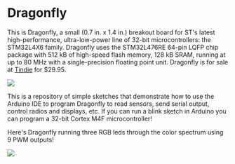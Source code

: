 # Dragonfly

This is Dragonfly, a small (0.7 in. x 1.4 in.) breakout board for ST's latest high-performance, ultra-low-power line of 32-bit microcontrollers: the STM32L4X6 family. Dragonfly uses the STM32L476RE 64-pin LQFP chip package with 512 kB of high-speed flash memory, 128 kB SRAM, running at up to 80 MHz with a single-precision floating point unit. Dragonfly is for sale at [Tindie](https://www.tindie.com/products/onehorse/dragonfly-stm32l4-breakout-board/) for $29.95.

![](https://cloud.githubusercontent.com/assets/6698410/14963938/eca809aa-105a-11e6-91cc-be9b1aae705a.png)

This is a repository of simple sketches that demonstrate how to use the Arduino IDE to program Dragonfly to read sensors, send serial output, control radios and displays, etc. If you can run a blink sketch in Arduino you can program a 32-bit Cortex M4F microcontroller!

Here's Dragonfly running three RGB leds through the color spectrum using 9 PWM outputs!

![](https://cloud.githubusercontent.com/assets/6698410/14970256/538ca164-107c-11e6-9ae7-14e755f4c592.jpg)
